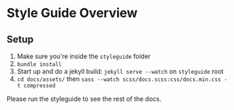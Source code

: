 # Style Guide Overview

## Setup

1. Make sure you're inside the `styleguide` folder 
2. `bundle install`
3. Start up and do a jekyll build: `jekyll serve --watch` on `styleguide` root
4. `cd docs/assets/` then `sass --watch scss/docs.scss:css/docs.min.css -t compressed`

Please run the styleguide to see the rest of the docs.
